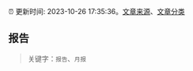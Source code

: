 :alarm_clock: 更新时间: 2023-10-26 17:35:36。[文章来源](/README.md)、[文章分类](/TAGS.md)

## 报告


> 关键字：`报告`、`月报`



